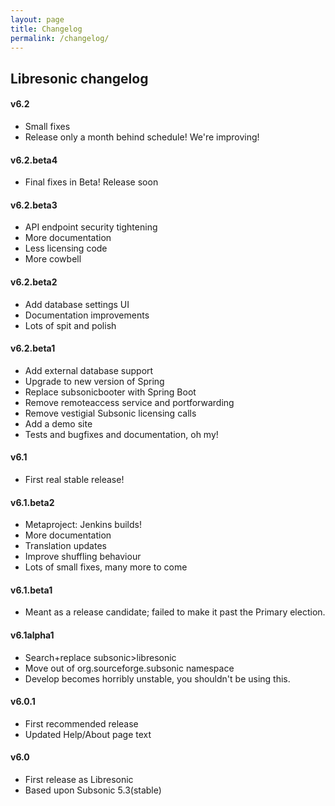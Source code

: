 ```yaml
---
layout: page
title: Changelog
permalink: /changelog/
---
```

## Libresonic changelog

#### v6.2

  * Small fixes
  * Release only a month behind schedule! We're improving!

#### v6.2.beta4

  * Final fixes in Beta! Release soon

#### v6.2.beta3

  * API endpoint security tightening
  * More documentation
  * Less licensing code
  * More cowbell

#### v6.2.beta2

  * Add database settings UI
  * Documentation improvements
  * Lots of spit and polish

#### v6.2.beta1

  * Add external database support
  * Upgrade to new version of Spring
  * Replace subsonicbooter with Spring Boot
  * Remove remoteaccess service and portforwarding
  * Remove vestigial Subsonic licensing calls
  * Add a demo site
  * Tests and bugfixes and documentation, oh my!

#### v6.1

  * First real stable release!

#### v6.1.beta2

  * Metaproject: Jenkins builds!
  * More documentation
  * Translation updates
  * Improve shuffling behaviour
  * Lots of small fixes, many more to come

#### v6.1.beta1

  * Meant as a release candidate; failed to make it past the Primary election.

#### v6.1alpha1

  * Search+replace subsonic>libresonic
  * Move out of org.sourceforge.subsonic namespace
  * Develop becomes horribly unstable, you shouldn't be using this.

#### v6.0.1

  * First recommended release
  * Updated Help/About page text

#### v6.0

  * First release as Libresonic
  * Based upon Subsonic 5.3(stable)
